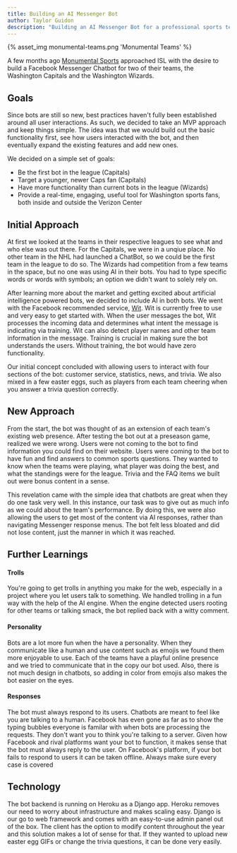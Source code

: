 ```yaml
---
title: Building an AI Messenger Bot
author: Taylor Guidon
description: "Building an AI Messenger Bot for a professional sports team"
---
```


{% asset_img monumental-teams.png 'Monumental Teams' %}

A few months ago [Monumental Sports](http://www.monumentalsports.com) approached ISL with the desire to build a Facebook Messenger Chatbot for two of their teams, the Washington Capitals and the Washington Wizards.


## Goals

Since bots are still so new, best practices haven't fully been established around all user interactions. As such, we decided to take an MVP approach and keep things simple. The idea was that we would build out the basic functionality first, see how users interacted with the bot, and then eventually expand the existing features and add new ones.  

We decided on a simple set of goals:

* Be the first bot in the league (Capitals)
* Target a younger, newer Caps fan (Capitals)
* Have more functionality than current bots in the league (Wizards)
* Provide a real-time, engaging, useful tool for Washington sports fans, both inside and outside the Verizon Center


## Initial Approach

At first we looked at the teams in their respective leagues to see what and who else was out there. For the Capitals, we were in a unqiue place. No other team in the NHL had launched a ChatBot, so we could be the first team in the league to do so. The Wizards had competition from a few teams in the space, but no one was using AI in their bots. You had to type specific words or words with symbols; an option we didn't want to solely rely on.

After learning more about the market and getting excited about artificial intelligence powered bots, we decided to include AI in both bots. We went with the Facebook recommended service, [Wit](http://wit.ai). Wit is currently free to use and very easy to get started with. When the user messages the bot, Wit processes the incoming data and determines what intent the message is indicating via training. Wit can also detect player names and other team information in the message. Training is crucial in making sure the bot understands the users. Without training, the bot would have zero functionality.

Our initial concept concluded with allowing users to interact with four sections of the bot:
customer service, statistics, news, and trivia. We also mixed in a few easter eggs, such as players from each team cheering when you answer a trivia question correctly.


## New Approach

From the start, the bot was thought of as an extension of each team's existing web presence. After testing the bot out at a preseason game, realized we were wrong. Users were not coming to the bot to find information you could find on their website. Users were coming to the bot to have fun and find answers to common sports questions. They wanted to know when the teams were playing, what player was doing the best, and what the standings were for the league. Trivia and the FAQ items we built out were bonus content in a sense.

This revelation came with the simple idea that chatbots are great when they do one task very well. In this instance, our task was to give out as much info as we could about the team's performance. By doing this, we were also allowing the users to get most of the content via AI responses, rather than navigating Messenger response menus. The bot felt less bloated and did not lose content, just the manner in which it was reached.


## Further Learnings

#### **Trolls**

You're going to get trolls in anything you make for the web, especially in a project where you let users talk to something. We handled trolling in a fun way with the help of the AI engine. When the engine detected users rooting for other teams or talking smack, the bot replied back with a witty comment.

#### **Personality**

Bots are a lot more fun when the have a personality. When they communicate like a human and use content such as emojis we found them more enjoyable to use. Each of the teams have a playful online presence and we tried to communicate that in the copy our bot used. Also, there is not much design in chatbots, so adding in color from emojis also makes the bot easier on the eyes.

#### **Responses**

The bot must always respond to its users. Chatbots are meant to feel like you are talking to a human. Facebook has even gone as far as to show the typing bubbles everyone is familar with when bots are processing the requests. They don't want you to think you're talking to a server. Given how Facebook and rival platforms want your bot to function, it makes sense that the bot must always reply to the user. On Facebook's platform, if your bot fails to respond to users it can be taken offline. Always make sure every case is covered


## Technology

The bot backend is running on Heroku as a Django app. Heroku removes our need to worry about infrastructure and makes scaling easy. Django is our go to web framework and comes with an easy-to-use admin panel out of the box. The client has the option to modify content throughout the year and this solution makes a lot of sense for that. If they wanted to upload new easter egg GIFs or change the trivia questions, it can be done very easily.
